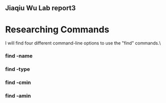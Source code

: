 ## Jiaqiu Wu Lab report3
# Researching Commands

I will find four different command-line options to use the "find" commands.\

### find -name

### find -type

### find -cmin

### find -amin
